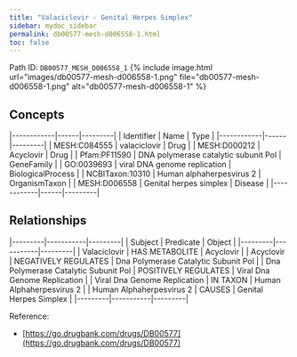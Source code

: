 ```yaml
---
title: "Valaciclovir - Genital Herpes Simplex"
sidebar: mydoc_sidebar
permalink: db00577-mesh-d006558-1.html
toc: false 
---
```



Path ID: `DB00577_MESH_D006558_1`
{% include image.html url="images/db00577-mesh-d006558-1.png" file="db00577-mesh-d006558-1.png" alt="db00577-mesh-d006558-1" %}

## Concepts

|------------|------|---------|
| Identifier | Name | Type    |
|------------|------|---------|
| MESH:C084555 | valaciclovir | Drug |
| MESH:D000212 | Acyclovir | Drug |
| Pfam:PF11590 | DNA polymerase catalytic subunit Pol | GeneFamily |
| GO:0039693 | viral DNA genome replication | BiologicalProcess |
| NCBITaxon:10310 | Human alphaherpesvirus 2 | OrganismTaxon |
| MESH:D006558 | Genital herpes simplex | Disease |
|------------|------|---------|

## Relationships

|---------|-----------|---------|
| Subject | Predicate | Object  |
|---------|-----------|---------|
| Valaciclovir | HAS METABOLITE | Acyclovir |
| Acyclovir | NEGATIVELY REGULATES | Dna Polymerase Catalytic Subunit Pol |
| Dna Polymerase Catalytic Subunit Pol | POSITIVELY REGULATES | Viral Dna Genome Replication |
| Viral Dna Genome Replication | IN TAXON | Human Alphaherpesvirus 2 |
| Human Alphaherpesvirus 2 | CAUSES | Genital Herpes Simplex |
|---------|-----------|---------|

Reference: 
  - [https://go.drugbank.com/drugs/DB00577](https://go.drugbank.com/drugs/DB00577)
